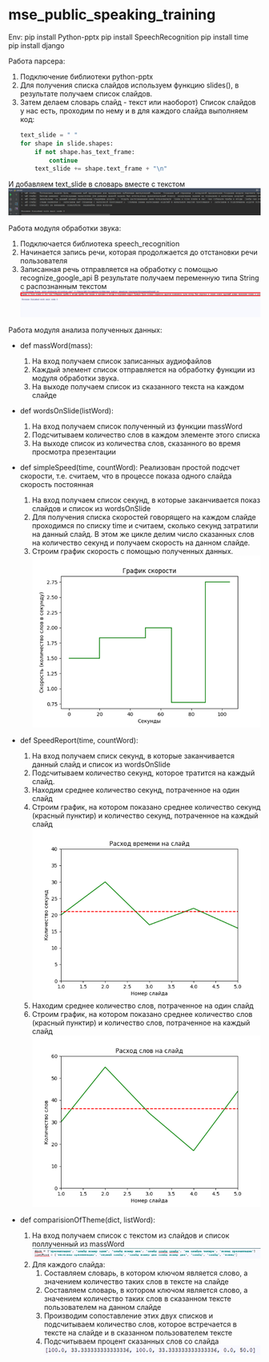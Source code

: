 # mse_public_speaking_training

Env:
pip install Python-pptx
pip install SpeechRecognition
pip install time
pip install django


Работа парсера:
1) Подключение библиотеки python-pptx
2) Для получения списка слайдов используем функцию slides(), в результате получаем список слайдов.
3) Затем делаем словарь слайд - текст или наоборот)
Список слайдов у нас есть, проходим по нему и в для каждого слайда выполняем код:
	```python
	text_slide = " "
	for shape in slide.shapes:
		if not shape.has_text_frame:
			continue
		text_slide += shape.text_frame + "\n"
	```
И добавляем text_slide в словарь вместе с текстом
![Image alt](https://github.com/moevm/mse_public_speaking_training/blob/master/images/parser.png)


Работа модуля обработки звука:
1) Подключается библиотека speech_recognition
2) Начинается запись речи, которая продолжается до отстановки речи пользователя 
3) Записанная речь отправляется на обработку с помощью recognize_google_api
В результате получаем переменную типа String с распознанным текстом
![Image alt](https://github.com/moevm/mse_public_speaking_training/blob/master/images/sound.png)

Работа модуля анализа полученных данных:
* def massWord(mass):
	1. На вход получаем список записанных аудиофайлов
	2. Каждый элемент список отправляется на обработку функции из модуля обработки звука.
	3. На выходе получаем список из сказанного текста на каждом слайде

* def wordsOnSlide(listWord):
	1. На вход получаем список полученный из функции massWord
	2. Подсчитываем количество слов в каждом элементе этого списка
	3. На выходе список из количества слов, сказанного во время просмотра презентации

* def simpleSpeed(time, countWord):
	Реализован простой подсчет скорости, т.е. считаем, что в процессе показа одного слайда скорость постоянная
	1. На вход получаем список секунд, в которые заканчивается показ слайдов и список из wordsOnSlide
	2. Для получения списка скоростей говорящего на каждом слайде проходимся по списку time и считаем, сколько секунд затратили на данный слайд. В этом же цикле делим число сказанных слов на количество секунд и получаем скорость на данном слайде.
	3. Строим график скорость с помощью полученных данных.
![Image alt](https://github.com/moevm/mse_public_speaking_training/blob/master/images/speed.png)

* def SpeedReport(time, countWord):
	1. На вход получаем списк секунд, в которые заканчивается данный слайд и список из wordsOnSlide
	2. Подсчитываем количество секунд, которое тратится на каждый слайд.
	3. Находим среднее количество секунд, потраченное на один слайд
	4. Строим график, на котором показано среднее количество секунд (красный пунктир) и количество секунд, потраченное на каждый слайд
	![Image alt](https://github.com/moevm/mse_public_speaking_training/blob/master/images/time.png)
	5) Находим среднее количество слов, потраченное на один слайд
	6) Строим график, на котором показано среднее количество слов (красный пунктир) и количество слов, потраченное на каждый слайд
	![Image alt](https://github.com/moevm/mse_public_speaking_training/blob/master/images/word.png)

* def comparisionOfTheme(dict, listWord):
	1. На вход получаем список с текстом из слайдов и список поллученный из massWord
	![Image alt](https://github.com/moevm/mse_public_speaking_training/blob/master/images/data.PNG)
	2. Для каждого слайда:
		1. Составляем словарь, в котором ключом является слово, а значением количество таких слов в тексте на слайде
		2. Составляем словарь, в котором ключом является слово, а значением количество таких слов в сказанном тексте пользователем на данном слайде
		3. Производим сопоставление этих двух списков и подсчитываем количество слов, которое встречается в тексте на слайде и в сказанном пользователем тексте
		4. Подсчитываем процент сказанных слов со слайда
	![Image alt](https://github.com/moevm/mse_public_speaking_training/blob/master/images/result.png)
